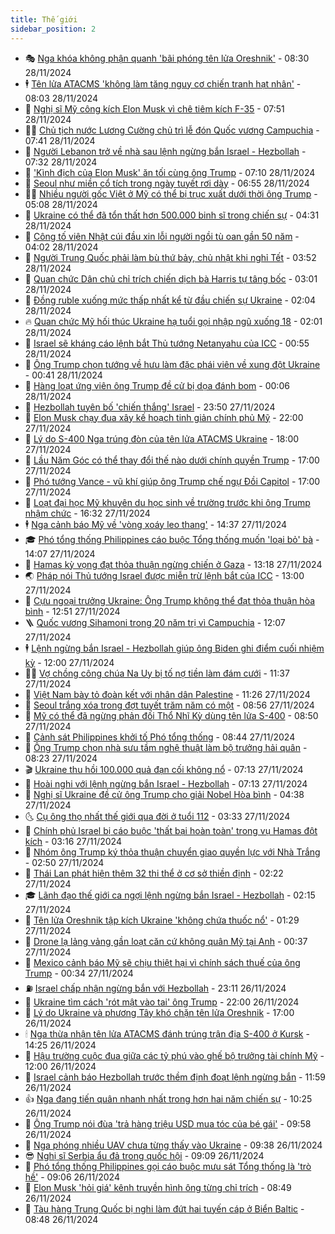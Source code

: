 ```yaml
---
title: Thế giới
sidebar_position: 2
---
```


<!-- vnexpress-the-gioi:START -->
- 🎭 [Nga khóa không phận quanh &#39;bãi phóng tên lửa Oreshnik&#39;](https://vnexpress.net/nga-khoa-khong-phan-quanh-bai-phong-ten-lua-oreshnik-4821475.html) - 08:30 28/11/2024
- 🕴 [Tên lửa ATACMS &#39;không làm tăng nguy cơ chiến tranh hạt nhân&#39;](https://vnexpress.net/ten-lua-atacms-khong-lam-tang-nguy-co-chien-tranh-hat-nhan-4821466.html) - 08:03 28/11/2024
- 🤭 [Nghị sĩ Mỹ công kích Elon Musk vì chê tiêm kích F-35](https://vnexpress.net/nghi-si-my-cong-kich-elon-musk-vi-che-tiem-kich-f-35-4821433.html) - 07:51 28/11/2024
- 🧑‍💻 [Chủ tịch nước Lương Cường chủ trì lễ đón Quốc vương Campuchia](https://vnexpress.net/chu-tich-nuoc-luong-cuong-chu-tri-le-don-quoc-vuong-campuchia-4821476.html) - 07:41 28/11/2024
- 🦏 [Người Lebanon trở về nhà sau lệnh ngừng bắn Israel - Hezbollah](https://vnexpress.net/nguoi-lebanon-tro-ve-nha-sau-lenh-ngung-ban-israel-hezbollah-4821397.html) - 07:32 28/11/2024
- 🦒 [&#39;Kình địch của Elon Musk&#39; ăn tối cùng ông Trump](https://vnexpress.net/kinh-dich-cua-elon-musk-an-toi-cung-ong-trump-4821370.html) - 07:10 28/11/2024
- 🌈 [Seoul như miền cổ tích trong ngày tuyết rơi dày](https://vnexpress.net/seoul-nhu-mien-co-tich-trong-ngay-tuyet-roi-day-4821271.html) - 06:55 28/11/2024
- 🧑‍🏫 [Nhiều người gốc Việt ở Mỹ có thể bị trục xuất dưới thời ông Trump](https://vnexpress.net/nhieu-nguoi-goc-viet-o-my-co-the-bi-truc-xuat-duoi-thoi-ong-trump-4813100.html) - 05:08 28/11/2024
- 🐲 [Ukraine có thể đã tổn thất hơn 500.000 binh sĩ trong chiến sự](https://vnexpress.net/ukraine-co-the-da-ton-that-hon-500-000-binh-si-trong-chien-su-4821347.html) - 04:31 28/11/2024
- 🦒 [Công tố viên Nhật cúi đầu xin lỗi người ngồi tù oan gần 50 năm](https://vnexpress.net/cong-to-vien-nhat-cui-dau-xin-loi-nguoi-ngoi-tu-oan-gan-50-nam-4821074.html) - 04:02 28/11/2024
- 🐻 [Người Trung Quốc phải làm bù thứ bảy, chủ nhật khi nghỉ Tết](https://vnexpress.net/nguoi-trung-quoc-phai-lam-bu-thu-bay-chu-nhat-khi-nghi-tet-4821325.html) - 03:52 28/11/2024
- 🚀 [Quan chức Dân chủ chỉ trích chiến dịch bà Harris tự tâng bốc](https://vnexpress.net/quan-chuc-dan-chu-chi-trich-chien-dich-ba-harris-tu-tang-boc-4821258.html) - 03:01 28/11/2024
- 🥰 [Đồng ruble xuống mức thấp nhất kể từ đầu chiến sự Ukraine](https://vnexpress.net/dong-ruble-xuong-muc-thap-nhat-ke-tu-dau-chien-su-ukraine-4821260.html) - 02:04 28/11/2024
- 🔥 [Quan chức Mỹ hối thúc Ukraine hạ tuổi gọi nhập ngũ xuống 18](https://vnexpress.net/quan-chuc-my-hoi-thuc-ukraine-ha-tuoi-goi-nhap-ngu-xuong-18-4821256.html) - 02:01 28/11/2024
- 🥳 [Israel sẽ kháng cáo lệnh bắt Thủ tướng Netanyahu của ICC](https://vnexpress.net/israel-se-khang-cao-lenh-bat-thu-tuong-netanyahu-cua-icc-4821219.html) - 00:55 28/11/2024
- 💼 [Ông Trump chọn tướng về hưu làm đặc phái viên về xung đột Ukraine](https://vnexpress.net/ong-trump-chon-tuong-ve-huu-lam-dac-phai-vien-ve-xung-dot-ukraine-4821222.html) - 00:41 28/11/2024
- 🤡 [Hàng loạt ứng viên ông Trump đề cử bị dọa đánh bom](https://vnexpress.net/hang-loat-ung-vien-ong-trump-de-cu-bi-doa-danh-bom-4821216.html) - 00:06 28/11/2024
- 🌁 [Hezbollah tuyên bố &#39;chiến thắng&#39; Israel](https://vnexpress.net/hezbollah-tuyen-bo-chien-thang-israel-4821217.html) - 23:50 27/11/2024
- 🤩 [Elon Musk chạy đua xây kế hoạch tinh giản chính phủ Mỹ](https://vnexpress.net/elon-musk-chay-dua-xay-ke-hoach-tinh-gian-chinh-phu-my-4820320.html) - 22:00 27/11/2024
- 🎉 [Lý do S-400 Nga trúng đòn của tên lửa ATACMS Ukraine](https://vnexpress.net/ly-do-s-400-nga-trung-don-cua-ten-lua-atacms-ukraine-4820803.html) - 18:00 27/11/2024
- 🎉 [Lầu Năm Góc có thể thay đổi thế nào dưới chính quyền Trump](https://vnexpress.net/lau-nam-goc-co-the-thay-doi-the-nao-duoi-chinh-quyen-trump-4820338.html) - 17:00 27/11/2024
- 🌁 [Phó tướng Vance - vũ khí giúp ông Trump chế ngự Đồi Capitol](https://vnexpress.net/pho-tuong-vance-vu-khi-giup-ong-trump-che-ngu-doi-capitol-4818740.html) - 17:00 27/11/2024
- 🌊 [Loạt đại học Mỹ khuyên du học sinh về trường trước khi ông Trump nhậm chức](https://vnexpress.net/loat-dai-hoc-my-khuyen-du-hoc-sinh-ve-truong-truoc-khi-ong-trump-nham-chuc-4821200.html) - 16:32 27/11/2024
- 🕴 [Nga cảnh báo Mỹ về &#39;vòng xoáy leo thang&#39;](https://vnexpress.net/nga-canh-bao-my-ve-vong-xoay-leo-thang-4821178.html) - 14:37 27/11/2024
- 🎓 [Phó tổng thống Philippines cáo buộc Tổng thống muốn &#39;loại bỏ&#39; bà](https://vnexpress.net/pho-tong-thong-philippines-cao-buoc-tong-thong-muon-loai-bo-ba-4821177.html) - 14:07 27/11/2024
- 🦩 [Hamas kỳ vọng đạt thỏa thuận ngừng chiến ở Gaza](https://vnexpress.net/hamas-ky-vong-dat-thoa-thuan-ngung-chien-o-gaza-4821102.html) - 13:18 27/11/2024
- 🌏 [Pháp nói Thủ tướng Israel được miễn trừ lệnh bắt của ICC](https://vnexpress.net/phap-noi-thu-tuong-israel-duoc-mien-tru-lenh-bat-cua-icc-4821170.html) - 13:00 27/11/2024
- 🌋 [Cựu ngoại trưởng Ukraine: Ông Trump không thể đạt thỏa thuận hòa bình](https://vnexpress.net/cuu-ngoai-truong-ukraine-ong-trump-khong-the-dat-thoa-thuan-hoa-binh-4821168.html) - 12:51 27/11/2024
- 🪜 [Quốc vương Sihamoni trong 20 năm trị vì Campuchia](https://vnexpress.net/quoc-vuong-sihamoni-trong-20-nam-tri-vi-campuchia-4821119.html) - 12:07 27/11/2024
- 🕴 [Lệnh ngừng bắn Israel - Hezbollah giúp ông Biden ghi điểm cuối nhiệm kỳ](https://vnexpress.net/lenh-ngung-ban-israel-hezbollah-giup-ong-biden-ghi-diem-cuoi-nhiem-ky-4820796.html) - 12:00 27/11/2024
- 🧑‍🏫 [Vợ chồng công chúa Na Uy bị tố nợ tiền làm đám cưới](https://vnexpress.net/vo-chong-cong-chua-na-uy-bi-to-no-tien-lam-dam-cuoi-4821098.html) - 11:37 27/11/2024
- 🌮 [Việt Nam bày tỏ đoàn kết với nhân dân Palestine](https://vnexpress.net/viet-nam-bay-to-doan-ket-voi-nhan-dan-palestine-4821147.html) - 11:26 27/11/2024
- 🚦 [Seoul trắng xóa trong đợt tuyết trăm năm có một](https://vnexpress.net/seoul-trang-xoa-trong-dot-tuyet-tram-nam-co-mot-4821010.html) - 08:56 27/11/2024
- 💫 [Mỹ có thể đã ngừng phản đối Thổ Nhĩ Kỳ dùng tên lửa S-400](https://vnexpress.net/my-co-the-da-ngung-phan-doi-tho-nhi-ky-dung-ten-lua-s-400-4821018.html) - 08:50 27/11/2024
- 🤡 [Cảnh sát Philippines khởi tố Phó tổng thống](https://vnexpress.net/canh-sat-philippines-khoi-to-pho-tong-thong-4820995.html) - 08:44 27/11/2024
- 🦣 [Ông Trump chọn nhà sưu tầm nghệ thuật làm bộ trưởng hải quân](https://vnexpress.net/ong-trump-chon-nha-suu-tam-nghe-thuat-lam-bo-truong-hai-quan-4821001.html) - 08:23 27/11/2024
- 🎬 [Ukraine thu hồi 100.000 quả đạn cối không nổ](https://vnexpress.net/ukraine-thu-hoi-100-000-qua-dan-coi-khong-no-4820973.html) - 07:13 27/11/2024
- 🎉 [Hoài nghi với lệnh ngừng bắn Israel - Hezbollah](https://vnexpress.net/hoai-nghi-voi-lenh-ngung-ban-israel-hezbollah-4820801.html) - 07:13 27/11/2024
- 🎡 [Nghị sĩ Ukraine đề cử ông Trump cho giải Nobel Hòa bình](https://vnexpress.net/nghi-si-ukraine-de-cu-ong-trump-cho-giai-nobel-hoa-binh-4820917.html) - 04:38 27/11/2024
- 🌜 [Cụ ông thọ nhất thế giới qua đời ở tuổi 112](https://vnexpress.net/cu-ong-tho-nhat-the-gioi-qua-doi-o-tuoi-112-4820828.html) - 03:33 27/11/2024
- 🎡 [Chính phủ Israel bị cáo buộc &#39;thất bại hoàn toàn&#39; trong vụ Hamas đột kích](https://vnexpress.net/chinh-phu-israel-bi-cao-buoc-that-bai-hoan-toan-trong-vu-hamas-dot-kich-4820797.html) - 03:16 27/11/2024
- 🤗 [Nhóm ông Trump ký thỏa thuận chuyển giao quyền lực với Nhà Trắng](https://vnexpress.net/nhom-ong-trump-ky-thoa-thuan-chuyen-giao-quyen-luc-voi-nha-trang-4820806.html) - 02:50 27/11/2024
- 🦩 [Thái Lan phát hiện thêm 32 thi thể ở cơ sở thiền định](https://vnexpress.net/thai-lan-phat-hien-them-32-thi-the-o-co-so-thien-dinh-4820798.html) - 02:22 27/11/2024
- 🎓 [Lãnh đạo thế giới ca ngợi lệnh ngừng bắn Israel - Hezbollah](https://vnexpress.net/lanh-dao-the-gioi-ca-ngoi-lenh-ngung-ban-israel-hezbollah-4820802.html) - 02:15 27/11/2024
- 🌁 [Tên lửa Oreshnik tập kích Ukraine &#39;không chứa thuốc nổ&#39;](https://vnexpress.net/ten-lua-oreshnik-tap-kich-ukraine-khong-chua-thuoc-no-4820776.html) - 01:29 27/11/2024
- 🤩 [Drone lạ lảng vảng gần loạt căn cứ không quân Mỹ tại Anh](https://vnexpress.net/drone-la-lang-vang-gan-loat-can-cu-khong-quan-my-tai-anh-4820745.html) - 00:37 27/11/2024
- 👹 [Mexico cảnh báo Mỹ sẽ chịu thiệt hại vì chính sách thuế của ông Trump](https://vnexpress.net/mexico-canh-bao-my-se-chiu-thiet-hai-vi-chinh-sach-thue-cua-ong-trump-4820768.html) - 00:34 27/11/2024
- ⛽️ [Israel chấp nhận ngừng bắn với Hezbollah](https://vnexpress.net/israel-chap-nhan-ngung-ban-voi-hezbollah-4820765.html) - 23:11 26/11/2024
- 🚀 [Ukraine tìm cách &#39;rót mật vào tai&#39; ông Trump](https://vnexpress.net/ukraine-tim-cach-rot-mat-vao-tai-ong-trump-4820323.html) - 22:00 26/11/2024
- 🎡 [Lý do Ukraine và phương Tây khó chặn tên lửa Oreshnik](https://vnexpress.net/ly-do-ukraine-va-phuong-tay-kho-chan-ten-lua-oreshnik-4820557.html) - 17:00 26/11/2024
- 🕯 [Nga thừa nhận tên lửa ATACMS đánh trúng trận địa S-400 ở Kursk](https://vnexpress.net/nga-thua-nhan-ten-lua-atacms-danh-trung-tran-dia-s-400-o-kursk-4820721.html) - 14:25 26/11/2024
- 🐻 [Hậu trường cuộc đua giữa các tỷ phú vào ghế bộ trưởng tài chính Mỹ](https://vnexpress.net/hau-truong-cuoc-dua-giua-cac-ty-phu-vao-ghe-bo-truong-tai-chinh-my-4820326.html) - 12:00 26/11/2024
- 🚦 [Israel cảnh báo Hezbollah trước thềm định đoạt lệnh ngừng bắn](https://vnexpress.net/israel-canh-bao-hezbollah-truoc-them-dinh-doat-lenh-ngung-ban-4820694.html) - 11:59 26/11/2024
- 👍 [Nga đang tiến quân nhanh nhất trong hơn hai năm chiến sự](https://vnexpress.net/nga-dang-tien-quan-nhanh-nhat-trong-hon-hai-nam-chien-su-4820627.html) - 10:25 26/11/2024
- 🚀 [Ông Trump nói đùa &#39;trả hàng triệu USD mua tóc của bé gái&#39;](https://vnexpress.net/ong-trump-noi-dua-tra-hang-trieu-usd-mua-toc-cua-be-gai-4820604.html) - 09:58 26/11/2024
- 🌮 [Nga phóng nhiều UAV chưa từng thấy vào Ukraine](https://vnexpress.net/nga-phong-nhieu-uav-chua-tung-thay-vao-ukraine-4820583.html) - 09:38 26/11/2024
- 😎 [Nghị sĩ Serbia ẩu đả trong quốc hội](https://vnexpress.net/nghi-si-serbia-au-da-trong-quoc-hoi-4820609.html) - 09:09 26/11/2024
- 🐲 [Phó tổng thống Philippines gọi cáo buộc mưu sát Tổng thống là &#39;trò hề&#39;](https://vnexpress.net/pho-tong-thong-philippines-goi-cao-buoc-muu-sat-tong-thong-la-tro-he-4820552.html) - 09:06 26/11/2024
- 💫 [Elon Musk &#39;hỏi giá&#39; kênh truyền hình ông từng chỉ trích](https://vnexpress.net/elon-musk-hoi-gia-kenh-truyen-hinh-ong-tung-chi-trich-4820535.html) - 08:49 26/11/2024
- 👀 [Tàu hàng Trung Quốc bị nghi làm đứt hai tuyến cáp ở Biển Baltic](https://vnexpress.net/tau-hang-trung-quoc-bi-nghi-lam-dut-hai-tuyen-cap-o-bien-baltic-4820572.html) - 08:48 26/11/2024<!-- vnexpress-the-gioi:END -->